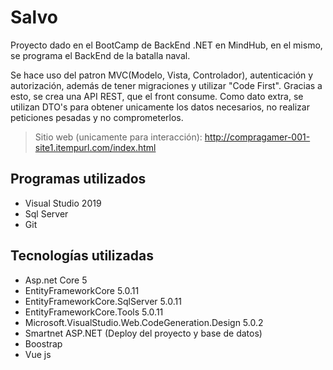 # Salvo
Proyecto dado en el BootCamp de BackEnd .NET en MindHub, en el mismo, se programa el BackEnd de la batalla naval.

Se hace uso del patron MVC(Modelo, Vista, Controlador), autenticación y autorización, además de tener migraciones y utilizar "Code First". Gracias a esto, se crea una API REST, que el front consume.
Como dato extra, se utilizan DTO's para obtener unicamente los datos necesarios, no realizar peticiones pesadas y no comprometerlos.

> Sitio web (unicamente para interacción): http://compragamer-001-site1.itempurl.com/index.html

## Programas utilizados
- Visual Studio 2019
- Sql Server
- Git

## Tecnologías utilizadas
- Asp.net Core 5
- EntityFrameworkCore 5.0.11
- EntityFrameworkCore.SqlServer 5.0.11
- EntityFrameworkCore.Tools 5.0.11
- Microsoft.VisualStudio.Web.CodeGeneration.Design 5.0.2
- Smartnet ASP.NET (Deploy del proyecto y base de datos)
- Boostrap
- Vue js
